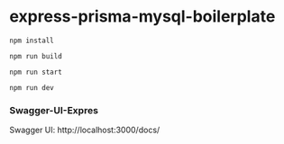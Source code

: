 # express-prisma-mysql-boilerplate

```
npm install
```

```
npm run build
```

```
npm run start
```

```
npm run dev
```

### Swagger-UI-Expres

Swagger UI: http://localhost:3000/docs/